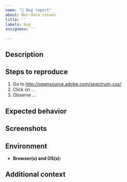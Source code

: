 ```yaml
---
name: "🐛 Bug report"
about: Non-data issues
title: ''
labels: bug
assignees: ''

---
```


## Description
<!-- Describe the problem you're having and paste any error messages you received -->

## Steps to reproduce
1. Go to http://opensource.adobe.com/spectrum-css/
2. Click on ...
3. Observe ...

## Expected behavior
<!-- Describe what you expected to happen -->

## Screenshots
<!-- If applicable, add screenshots to help explain the problem -->

## Environment
 - **Browser(s) and OS(s):** <!-- Chrome 75.0.3770.142 on Win 10 -->

## Additional context
<!-- Provide any additional information that might help us debug the issue -->


<!--- Delete any section that doesn't apply.  Thank you very much! -->